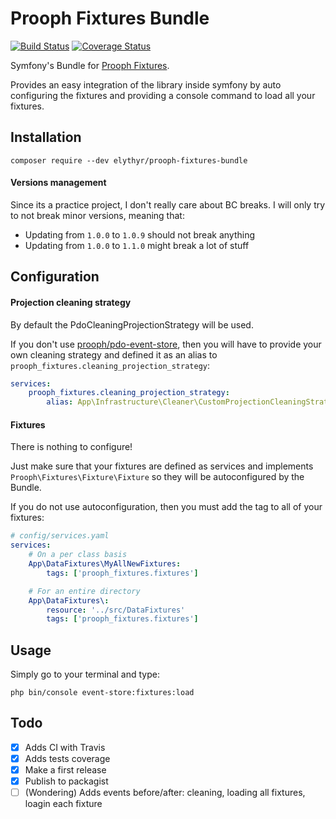 # Prooph Fixtures Bundle
[![Build Status](https://travis-ci.org/elythyr/prooph-fixtures-bundle.svg?branch=master)](https://travis-ci.org/elythyr/prooph-fixtures-bundle)
[![Coverage Status](https://img.shields.io/coveralls/github/elythyr/prooph-fixtures-bundle/master.svg)](https://coveralls.io/github/elythyr/prooph-fixtures-bundle?branch=master)

Symfony's Bundle for [Prooph Fixtures](https://github.com/elythyr/prooph-fixtures).

Provides an easy integration of the library inside symfony by auto configuring the fixtures
and providing a console command to load all your fixtures.


## Installation

```shell
composer require --dev elythyr/prooph-fixtures-bundle
```

#### Versions management

Since its a practice project, I don't really care about BC breaks.
I will only try to not break minor versions, meaning that:
* Updating from `1.0.0` to `1.0.9` should not break anything
* Updating from `1.0.0` to `1.1.0` might break a lot of stuff


## Configuration

#### Projection cleaning strategy

By default the PdoCleaningProjectionStrategy will be used.

If you don't use [prooph/pdo-event-store](https://github.com/prooph/pdo-event-store), then you will
have to provide your own cleaning strategy and defined it as an alias to
`prooph_fixtures.cleaning_projection_strategy`:

```yaml
services:
    prooph_fixtures.cleaning_projection_strategy:
        alias: App\Infrastructure\Cleaner\CustomProjectionCleaningStrategy
```

#### Fixtures

There is nothing to configure!

Just make sure that your fixtures are defined as services and implements
`Prooph\Fixtures\Fixture\Fixture` so they will be autoconfigured by the Bundle.

If you do not use autoconfiguration, then you must add the tag to all of your fixtures:

```yaml
# config/services.yaml
services:
    # On a per class basis
    App\DataFixtures\MyAllNewFixtures:
        tags: ['prooph_fixtures.fixtures']

    # For an entire directory
    App\DataFixtures\:
        resource: '../src/DataFixtures'
        tags: ['prooph_fixtures.fixtures']
```


## Usage

Simply go to your terminal and type:

```shell
php bin/console event-store:fixtures:load
```


## Todo

- [x] Adds CI with Travis
- [x] Adds tests coverage
- [x] Make a first release
- [x] Publish to packagist
- [ ] \(Wondering) Adds events before/after: cleaning, loading all fixtures, loagin each fixture
